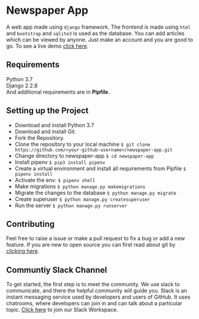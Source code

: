
# Newspaper App

A web app made using `django` framework. The frontend is made using `html` and `bootstrap` and `sqlite3` is used as the database. You can add articles which can be viewed by anyone. Just make an account and you are good to go. To see a live demo [click here](https://r-news.herokuapp.com).

## Requirements

Python 3.7  
Django 2.2.8  
And additional requirements are in **Pipfile**.

## Setting up the Project

  * Download and install Python 3.7
  * Download and install Git.
  * Fork the Repository.
  * Clone the repository to your local machine `$ git clone https://github.com/<your-github-username>/newspaper-app.git`
  * Change directory to newspaper-app `$ cd newspaper-app`
  * Install pipenv `$ pip3 install pipenv`  
  * Create a virtual environment and install all requirements from Pipfile `$ pipenv install`  
  * Activate the env: `$ pipenv shell`
  * Make migrations `$ python manage.py makemigrations`
  * Migrate the changes to the database `$ python manage.py migrate`
  * Create superuser `$ python manage.py createsuperuser`
  * Run the server `$ python manage.py runserver`

## Contributing

Feel free to raise a issue or make a pull request to fix a bug or add a new feature. If you are new to open source you can first read about git by [clicking here](https://www.codecademy.com/learn/learn-git).

## Communtiy Slack Channel

To get started, the first step is to meet the community. We use slack to communicate, and there the helpful community will guide you. Slack is an instant messaging service used by developers and users of GitHub. It uses chatrooms, where developers can join in and can talk about a particular topic. [Click here](https://join.slack.com/t/codingninjas-talk/shared_invite/enQtODI1ODM0NTIzNzMwLTk3ZjMwMDExNWFlMTMyZDdjMjYzOWMzNjFmYzY5YjYyYjYzMmJiNDEyZmZlM2ExMDU0MGUzYzRiMTMyZGFiNDI) to join our Slack Workspace.


